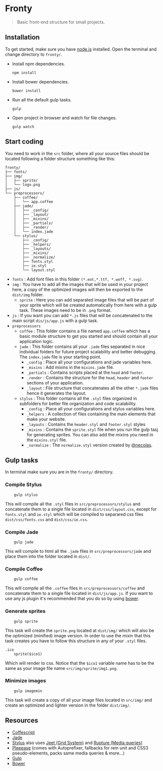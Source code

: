# Fronty

> Basic front-end structure for small projects.

## Installation

To get started, make sure you have [node.js](http://nodejs.org/) installed.
Open the terminal and change directory to `fronty/`.

* Install npm dependencies. 
    ```
    npm install
    ```
* Install bower dependencies. 
    ```
    bower install
    ```
* Run all the default gulp tasks. 
    ```
    gulp
    ```
* Open project in browser and watch for file changes. 
    ```
    gulp watch
    ```

## Start coding

You need to work in the `src` folder, where all your source files should be located following a folder structure something like this:
```
fronty/
├── fonts/
├── img/
│   ├── sprite/
│   └── logo.png
├── js/
└── preprocessors/
    ├── coffee/
    │   └── app.coffee
    ├── jade/
    │   ├── _config/
    │   ├── _layout/
    │   ├── _mixins/
    │   ├── _partials/
    │   ├── _render/
    │   └── index.jade
    └── stylus/
        ├── _config/
        ├── _helpers/
        ├── _layouts/
        ├── _mixins/
        ├── _normalize/
        ├── fonts.styl
        ├── ie.styl
        └── layout.styl
```
* `fonts` : Add font files in this folder `(*.eot,*.ttf, *.woff, *.svg)`.
* `img` : You have to add all the images that will be used in your project here, a copy of the optimized images will then be exported to the `dist/img` folder.
    * `sprite` : Here you can add separated image files that will be part of your sprite which will be created  automatically from here with a gulp task. These images need to be in `.png` format.
* `js` : If you want you can add `*.js` files that will be concatenated to the main script `dis/js/app.js` with a gulp task.
* `preprocessors`
    * `coffee` : This folder contains a file named `app.coffee` which has a basic module structure to get you started and should contain all your application logic.
    * `jade` : This folder contains all your `.jade` files separated in nice individual folders for future project scalability and better debugging. The `index.jade` file is your starting point.
        * `_config` : Place all your configurations and jade variables here.
	    * `_mixins` : Add mixins in the `mixins.jade` file.
	    * `_partials` : Contains scripts placed at the `head` and `footer`.
	    * `_render` : Contains the structure for the `head`, `header` and `footer` sections of your application.
        * `_layout` : File structure that concatenates all the other `*.jade` files hence it generates the layout.
    * `stylus` : This folder contains all the `.styl` files organized in subfolders for better file organization and code scalability.
    	* `_config` : Place all your configurations and stylus variables here.
    	* `_helpers` : A collection of files containing the main elements that make your website.
    	* `_layouts` : Contains the `header.styl` and `footer.styl` styles
    	* `_mixins` : Contains the `sprite.styl` file when you run the gulp tasj for generating sprites. You can also add the mixins you need in the `mixins.styl` file.
    	* `_normalize` : The `normalize.styl` version created by [@necolas](https://github.com/necolas/normalize.css/).


## Gulp tasks 
In terminal make sure you are in the `fronty/` directory.


### Compile Stylus
```
	gulp stylus
```
This will compile all the `.styl` files in `src/preprocessors/stylus` and concatenate them to a single file located in `dist/css/layout.css`, except for `fonts.styl` and `ie.styl` which will be compiled to separared css files `dist/css/fonts.css` and `dist/css/ie.css`.

### Compile Jade
```
	gulp jade
```
This will compile to html all the `.jade` files in `src/preprocessors/jade` and place them into the folder located in `dist/`.

### Compile Coffee
```
	gulp coffee
```
This will compile all the `.coffee` files in `src/preprocessors/coffee` and concatenate them to a single file located in `dist/js/app.js`. If you want to use any js plugin it's recommended that you do so by using [bower](http://bower.io).

### Generate sprites

```
	gulp sprite
```
This task will create the `sprite.png` located at `dist/img/` which will also be the optimized (minified) image version.
In order to use the mixin that this task creates you have to follow this structure in any of your `.styl` files. 
```
.ico
	sprite($ico1)
```
Which will render to css. Notice that the `$ico1` variable name has to be the same as your image file name `src/img/sprite/img1.png`.

### Minimize images
```
	gulp imagemin
```
This task will create a copy of all your image files located in `src/img/` and create an optimized and lighter version in the folder `dist/img/`.


## Resources
* [Coffescript](http://coffeescript.org/)
* [Jade](http://jade-lang.com/)
* [Stylus](https://learnboost.github.io/stylus/) also uses [Jeet (Grid System)](http://jeet.gs/) and [Rupture (Media queries)](https://github.com/jenius/rupture) 
* [Pleeease](http://pleeease.io/) (comes with Autoprefixer, fallbacks for rem unit and CSS3 pseudo-elements, packs same media queries & more...) 
* [Gulp](http://gulpjs.com/)
* [Bower](http://bower.io)